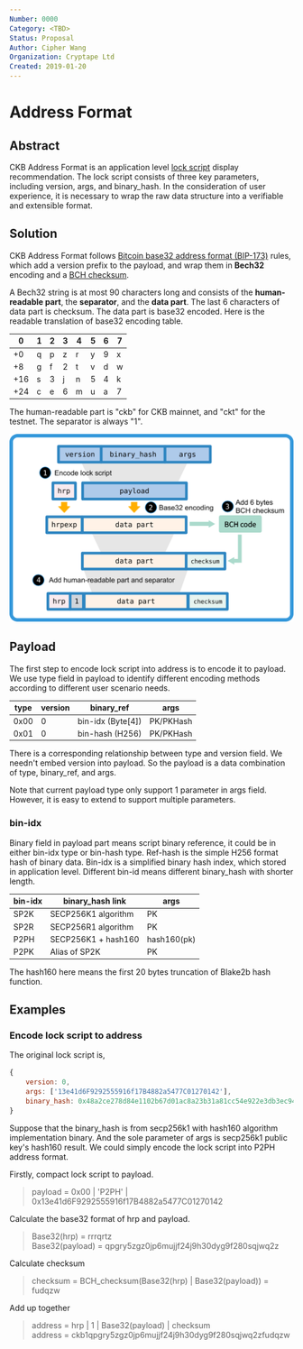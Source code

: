 ```yaml
---
Number: 0000
Category: <TBD>
Status: Proposal
Author: Cipher Wang
Organization: Cryptape Ltd
Created: 2019-01-20
---
```


# Address Format

## Abstract

CKB Address Format is an application level [lock script][script-define] display recommendation. The lock script consists of three key parameters, including version, args, and binary_hash. In the consideration of user experience, it is necessary to wrap the raw data structure into a verifiable and extensible format.

## Solution

CKB Address Format follows [Bitcoin base32 address format (BIP-173)][bip173] rules, which add a version prefix to the payload, and wrap them in **Bech32** encoding and a [BCH checksum][bch].

A Bech32 string is at most 90 characters long and consists of the **human-readable part**, the **separator**, and the **data part**. The last 6 characters of data part is checksum. The data part is base32 encoded. Here is the readable translation of base32 encoding table.

|0|1|2|3|4|5|6|7|
|-|-|-|-|-|-|-|-|
|+0|q|p|z|r|y|9|x|8|
|+8|g|f|2|t|v|d|w|0|
|+16|s|3|j|n|5|4|k|h|
|+24|c|e|6|m|u|a|7|l|


The human-readable part is "ckb" for CKB mainnet, and "ckt" for the testnet. The separator is always "1".

![](images/ckb-address.png)

## Payload

The first step to encode lock script into address is to encode it to payload. We use type field in payload to identify different encoding methods according to different user scenario needs.

|   type     | version  |    binary_ref    |    args     |
|------------|----------|------------------|-------------|
|    0x00    |    0     | bin-idx (Byte[4])|  PK/PKHash  |
|    0x01    |    0     | bin-hash (H256)  |  PK/PKHash  |

There is a corresponding relationship between type and version field. We needn't embed version into payload. So the payload is a data combination of type, binary_ref, and args.

Note that current payload type only support 1 parameter in args field. However, it is easy to extend to support multiple parameters.

### bin-idx

Binary field in payload part means script binary reference, it could be in either bin-idx type or bin-hash type. Ref-hash is the simple H256 format hash of binary data. Bin-idx is a simplified binary hash index, which stored in application level. Different bin-id means different binary_hash with shorter length.

|     bin-idx    | binary_hash link    | args |
|----------------|---------------------|------|
|      SP2K      | SECP256K1 algorithm |  PK  |
|      SP2R      | SECP256R1 algorithm |  PK  |
|      P2PH      | SECP256K1 + hash160 | hash160(pk)  |
|      P2PK      | Alias of SP2K       |  PK  |

The hash160 here means the first 20 bytes truncation of Blake2b hash function.

## Examples

### Encode lock script to address

The original lock script is,

```js
{
    version: 0,
    args: ['13e41d6F9292555916f17B4882a5477C01270142'],
    binary_hash: 0x48a2ce278d84e1102b67d01ac8a23b31a81cc54e922e3db3ec94d2ec4356c67c
}
```

Suppose that the binary_hash is from secp256k1 with hash160 algorithm implementation binary. And the sole parameter of args is secp256k1 public key's hash160 result. We could simply encode the lock script into P2PH address format.

Firstly, compact lock script to payload.

> payload = 0x00 | 'P2PH' | 0x13e41d6F9292555916f17B4882a5477C01270142

Calculate the base32 format of hrp and payload.

> Base32(hrp) = rrrqrtz\
> Base32(payload) = qpgry5zgz0jp6mujjf24j9h30dyg9f280sqjwq2z

Calculate checksum

> checksum = BCH_checksum(Base32(hrp) | Base32(payload)) = fudqzw

Add up together

> address = hrp | 1 | Base32(payload) | checksum \
address = ckb1qpgry5zgz0jp6mujjf24j9h30dyg9f280sqjwq2zfudqzw


[script-define]:https://github.com/nervosnetwork/ckb/blob/develop/core/src/script.rs#L17

[bip173]: https://github.com/bitcoin/bips/blob/master/bip-0173.mediawiki

[bch]: https://en.wikipedia.org/wiki/BCH_code